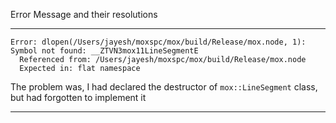 
Error Message and their resolutions

---

    Error: dlopen(/Users/jayesh/moxspc/mox/build/Release/mox.node, 1): Symbol not found: __ZTVN3mox11LineSegmentE
      Referenced from: /Users/jayesh/moxspc/mox/build/Release/mox.node
      Expected in: flat namespace

The problem was, I had declared the destructor of `mox::LineSegment` class, but
had forgotten to implement it

---
